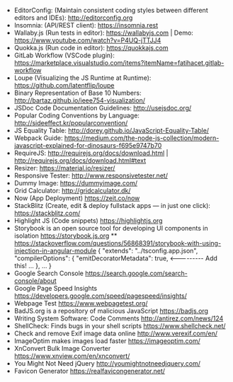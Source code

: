 * EditorConfig: (Maintain consistent coding styles between different editors and IDEs): <http://editorconfig.org>
* Insomnia: (API/REST client): <https://insomnia.rest>
* Wallaby.js (Run tests in editor): <https://wallabyjs.com> | Demo: <https://www.youtube.com/watch?v=P4UQ-jTTJJ4>
* Quokka.js (Run code in editor): <https://quokkajs.com>
* GitLab Workflow (VSCode plugin): <https://marketplace.visualstudio.com/items?itemName=fatihacet.gitlab-workflow>
* Loupe (Visualizing the JS Runtime at Runtime): <https://github.com/latentflip/loupe>
* Binary Representation of Base 10 Numbers: <http://bartaz.github.io/ieee754-visualization/>
* JSDoc Code Documentation Guidelines: <http://usejsdoc.org/>
* Popular Coding Conventions by Language: <http://sideeffect.kr/popularconvention/>
* JS Equality Table: <http://dorey.github.io/JavaScript-Equality-Table/>
* Webpack Guide: <https://medium.com/the-node-js-collection/modern-javascript-explained-for-dinosaurs-f695e9747b70>
* RequireJS: <http://requirejs.org/docs/download.html> | <http://requirejs.org/docs/download.html#text>
* Resizer: <https://material.io/resizer/>
* Responsive Tester: <http://www.responsivetester.net/>
* Dummy Image: <https://dummyimage.com/>
* Grid Calculator: <http://gridcalculator.dk/>
* Now (App Deployment) <https://zeit.co/now>
* StackBlitz (Create, edit & deploy fullstack apps — in just one click): <https://stackblitz.com/>
* Highlight JS (Code snippets) <https://highlightjs.org>
* Storybook is an open source tool for developing UI components in isolation <https://storybook.js.org>
** <https://stackoverflow.com/questions/56868391/storybook-with-using-injection-in-angular-module>
{
  "extends": "../tsconfig.app.json",
  "compilerOptions": {
    "emitDecoratorMetadata": true,   <--------- Add this!
    ...
  },
  ...
}
* Google Search Console <https://search.google.com/search-console/about>
* Google Page Speed Insights <https://developers.google.com/speed/pagespeed/insights/>
* Webpage Test <https://www.webpagetest.org/>
* BadJS.org is a repository of malicious JavaScript <https://badjs.org>
* Writing System Software: Code Comments <http://antirez.com/news/124>
* ShellCheck: Finds bugs in your shell scripts <https://www.shellcheck.net/>
* Check and remove Exif image data online <http://www.verexif.com/en/>
* ImageOptim makes images load faster <https://imageoptim.com/>
* XnConvert Bulk Image Converter <https://www.xnview.com/en/xnconvert/>
* You Might Not Need jQuery <http://youmightnotneedjquery.com/>
* Favicon Generator <https://realfavicongenerator.net/>


